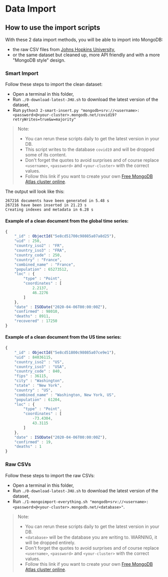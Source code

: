 # Data Import

## How to use the import scripts

With these 2 data import methods, you will be able to import into MongoDB:

- the raw CSV files from [Johns Hopkins University](https://www.jhu.edu/), 
- or the same dataset but cleaned up, more API friendly and with a more "MongoDB style" design.

### Smart Import

Follow these steps to import the clean dataset:

- Open a terminal in this folder,
- Run `./0-download-latest-JHU.sh` to download the latest version of the dataset,
- Run `python3 2-smart-insert.py "mongodb+srv://<username>:<password>@<your-cluster>.mongodb.net/covid19?retryWrites=true&w=majority"`

> Note:
> - You can rerun these scripts daily to get the latest version in your DB.
> - This script writes to the database `covid19` and will be dropped some of its content.
> - Don't forget the quotes to avoid surprises and of course replace `<username>`, `<password>` and `<your-cluster>` with the correct values.
> - Follow this link if you want to create your own [Free MongoDB Atlas cluster online](http://bit.ly/mongodbatlas).

The output will look like this:

```
267216 documents have been generated in 5.48 s
267216 have been inserted in 21.23 s
Creating indexes and metadata in 6.28 s
```

#### Example of a clean document from the global time series:

```javascript
{
	"_id" : ObjectId("5e8cd51700c98085a07a8d25"),
	"uid" : 250,
	"country_iso2" : "FR",
	"country_iso3" : "FRA",
	"country_code" : 250,
	"country" : "France",
	"combined_name" : "France",
	"population" : 65273512,
	"loc" : {
		"type" : "Point",
		"coordinates" : [
			2.2137,
			46.2276
		]
	},
	"date" : ISODate("2020-04-06T00:00:00Z"),
	"confirmed" : 98010,
	"deaths" : 8911,
	"recovered" : 17250
}
```

#### Example of a clean document from the US time series:

```javascript
{
	"_id" : ObjectId("5e8cd51800c98085a07ce9e1"),
	"uid" : 84036115,
	"country_iso2" : "US",
	"country_iso3" : "USA",
	"country_code" : 840,
	"fips" : 36115,
	"city" : "Washington",
	"state" : "New York",
	"country" : "US",
	"combined_name" : "Washington, New York, US",
	"population" : 61204,
	"loc" : {
		"type" : "Point",
		"coordinates" : [
			-73.4304,
			43.3115
		]
	},
	"date" : ISODate("2020-04-06T00:00:00Z"),
	"confirmed" : 19,
	"deaths" : 1
}
```

### Raw CSVs

Follow these steps to import the raw CSVs:

- Open a terminal in this folder,
- Run `./0-download-latest-JHU.sh` to download the latest version of the dataset,
- Run `./1-mongoimport-everything.sh "mongodb+srv://<username>:<password>@<your-cluster>.mongodb.net/<database>"`.

> Note:
> - You can rerun these scripts daily to get the latest version in your DB.
> - `<database>` will be the database you are writing to. WARNING, it will be dropped entirely.
> - Don't forget the quotes to avoid surprises and of course replace `<username>`, `<password>` and `<your-cluster>` with the correct values.
> - Follow this link if you want to create your own [Free MongoDB Atlas cluster online](http://bit.ly/mongodbatlas).
